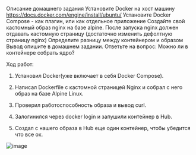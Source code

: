 Описание домашнего задания
Установите Docker на хост машину
https://docs.docker.com/engine/install/ubuntu/
Установите Docker Compose - как плагин, или как отдельное приложение
Создайте свой кастомный образ nginx на базе alpine. После запуска nginx должен отдавать кастомную страницу (достаточно изменить дефолтную страницу nginx)
Определите разницу между контейнером и образом
Вывод опишите в домашнем задании.
Ответьте на вопрос: Можно ли в контейнере собрать ядро?


Ход работ:

1. Установил Docker(уже включает в себя Docker Compose).

2. Написал Dockerfile с кастомной страницей Nginx и собрал с него образ на базе Alpine Linux.

3. Проверил работоспособность образа и вывод curl.

4. Залогинился через docker login и запушили контейнер в Hub.

5. Создал с нашего образа в Hub еще один контейнер, чтобы убедится что все ок.


![image](https://github.com/user-attachments/assets/b655e036-a322-4235-b29d-02b1b8800983)
